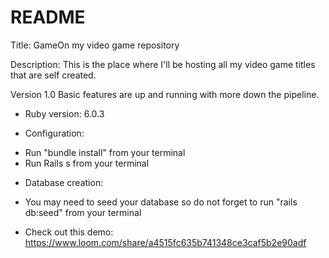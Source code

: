 # README

Title:
GameOn my video game repository

Description:
This is the place where I'll be hosting all my video game titles that are self created.  

Version 1.0 Basic features are up and running with more down the pipeline.

* Ruby version: 6.0.3

* Configuration: 
- Run "bundle install" from your terminal
- Run Rails s from your terminal
  

* Database creation:
- You may need to seed your database so do not forget to run "rails db:seed" from your terminal

* Check out this demo: https://www.loom.com/share/a4515fc635b741348ce3caf5b2e90adf
